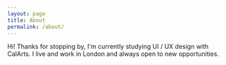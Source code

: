 ```yaml
---
layout: page
title: About
permalink: /about/
---
```


Hi! Thanks for stopping by, I'm currently studying UI / UX design with CalArts.
I live and work in London and always open to new opportunities.
